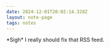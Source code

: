 ```yaml
---
date: 2024-12-01T20:02:14.328Z
layout: note-page
tags: notes
---
```

\*Sigh\* I really should fix that RSS feed.
